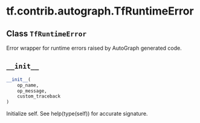 <div itemscope itemtype="http://developers.google.com/ReferenceObject">
<meta itemprop="name" content="tf.contrib.autograph.TfRuntimeError" />
<meta itemprop="path" content="Stable" />
<meta itemprop="property" content="__init__"/>
</div>

# tf.contrib.autograph.TfRuntimeError

## Class `TfRuntimeError`



Error wrapper for runtime errors raised by AutoGraph generated code.

<h2 id="__init__"><code>__init__</code></h2>

``` python
__init__(
    op_name,
    op_message,
    custom_traceback
)
```

Initialize self.  See help(type(self)) for accurate signature.



